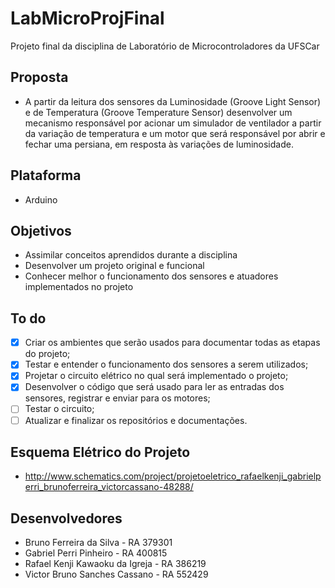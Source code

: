 # LabMicroProjFinal

Projeto final da disciplina de Laboratório de Microcontroladores da UFSCar

## Proposta

- A partir da leitura dos sensores da Luminosidade (Groove Light Sensor) e de Temperatura (Groove Temperature Sensor) desenvolver um mecanismo responsável por acionar um simulador de ventilador a partir da variação de temperatura  e um motor que será responsável por abrir e fechar uma persiana, em resposta às variações de luminosidade.

## Plataforma

- Arduino

## Objetivos

- Assimilar conceitos aprendidos durante a disciplina
- Desenvolver um projeto original e funcional
- Conhecer melhor o funcionamento dos sensores e atuadores implementados no projeto

## To do

- [X] Criar os ambientes que serão usados para documentar todas as etapas do projeto;
- [X] Testar e entender o funcionamento dos sensores a serem utilizados;
- [X] Projetar o circuito elétrico no qual será implementado o projeto;
- [X] Desenvolver o código que será usado para ler as entradas dos sensores, registrar e enviar para os motores;
- [ ] Testar o circuito;
- [ ] Atualizar e finalizar os repositórios e documentações.

## Esquema Elétrico do Projeto

- http://www.schematics.com/project/projetoeletrico_rafaelkenji_gabrielperri_brunoferreira_victorcassano-48288/

## Desenvolvedores

- Bruno Ferreira da Silva - RA 379301
- Gabriel Perri Pinheiro - RA 400815
- Rafael Kenji Kawaoku da Igreja - RA 386219
- Victor Bruno Sanches Cassano - RA 552429
